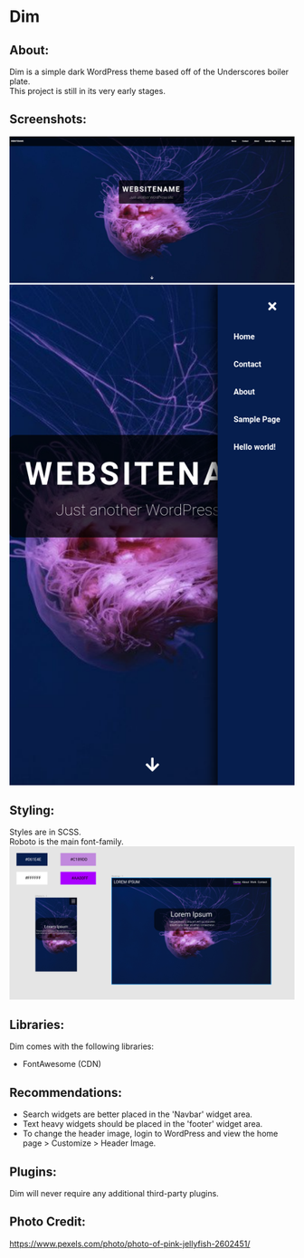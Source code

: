 # Dim

## About:
Dim is a simple dark WordPress theme based off of the Underscores boiler plate.  
This project is still in its very early stages.  

## Screenshots:
![Desktop screenshot of Dim](https://github.com/jwnukoski/Dim/blob/main/screenshot_desktop.png?raw=true "Dim desktop screenshot")  
![Mobile creenshot of Dim](https://github.com/jwnukoski/Dim/blob/main/screenshot_mobile.png?raw=true "Dim mobile screenshot")  

## Styling:
Styles are in SCSS.    
Roboto is the main font-family.  
![Mockup of Dim](https://github.com/jwnukoski/Dim/blob/main/mockup.png?raw=true "Dim Figma mockup")

## Libraries:  
Dim comes with the following libraries:  
- FontAwesome (CDN)  

## Recommendations:
- Search widgets are better placed in the 'Navbar' widget area.
- Text heavy widgets should be placed in the 'footer' widget area.
- To change the header image, login to WordPress and view the home page > Customize > Header Image.

## Plugins:  
Dim will never require any additional third-party plugins.  

## Photo Credit:
https://www.pexels.com/photo/photo-of-pink-jellyfish-2602451/  
